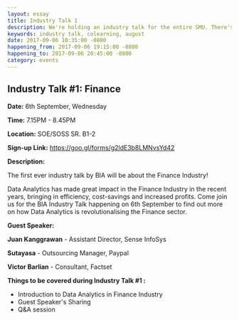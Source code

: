 ```yaml
---
layout: essay
title: Industry Talk 1
description: We're holding an industry talk for the entire SMU. There's also a co-learning session after the industry talk.
keywords: industry talk, colearning, august
date: 2017-09-06 10:35:00 -0800
happening_from: 2017-09-06 19:15:00 -0800
happening_to: 2017-09-06 20:45:00 -0800
category: events
---
```


## Industry Talk #1: Finance

**Date:** 6th September, Wednesday

**Time:** 7.15PM - 8.45PM

**Location:** SOE/SOSS SR. B1-2

**Sign-up Link:** https://goo.gl/forms/g2ldE3b8LMNvsYd42

**Description:**

The first ever industry talk by BIA will be about the Finance Industry!

Data Analytics has made great impact in the Finance Industry in the recent years, bringing in efficiency, cost-savings and increased profits. Come join us for the BIA Industry Talk happening on 6th September to find out more on how Data Analytics is revolutionalising the Finance sector.

**Guest Speaker:**

**Juan Kanggrawan** - Assistant Director, Sense InfoSys

**Sutayasa** - Outsourcing Manager, Paypal

**Victor Barlian** - Consultant, Factset

**Things to be covered during Industry Talk #1 :**
- Introduction to Data Analytics in Finance Industry
- Guest Speaker's Sharing
- Q&A session

<br/>
